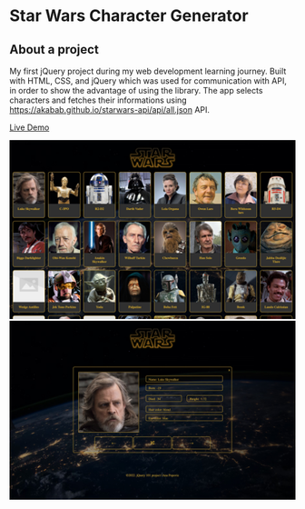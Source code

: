 # Star Wars Character Generator
## About a project
My first jQuery project during my web development learning journey. 
Built with HTML, CSS, and jQuery which was used for communication with API, in order to show the advantage of using the library. The app selects characters and fetches their informations using https://akabab.github.io/starwars-api/api/all.json API.

[Live Demo](https://rainbow-profiterole-bf35a3.netlify.app)


![Screenshot](sw-image.jpeg)
![Screenshot](sw-single.jpeg)